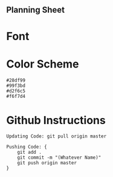 ## Planning Sheet

# Font

# Color Scheme
    #28df99
    #99f3bd
    #d2f6c5
    #f6f7d4

# Github Instructions
    Updating Code: git pull origin master

    Pushing Code: {
        git add .
        git commit -m "(Whatever Name)"
        git push origin master
    }